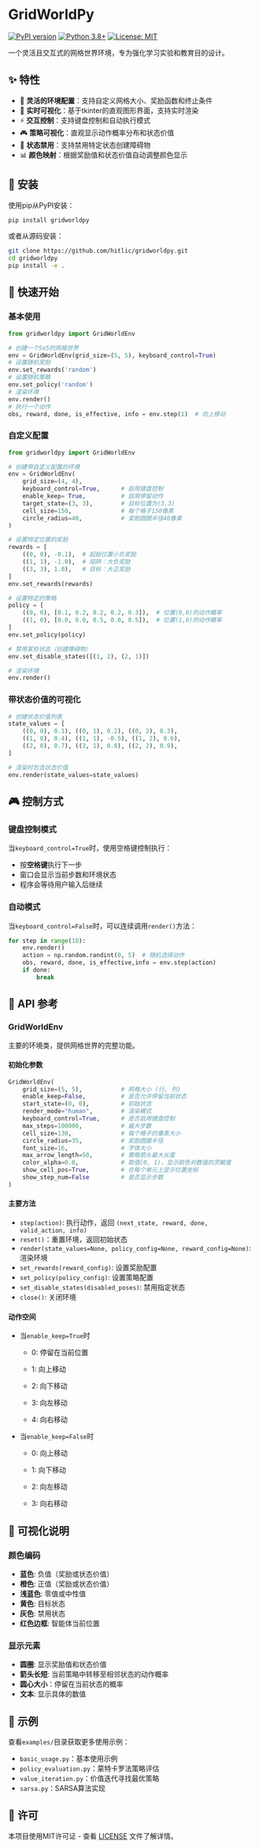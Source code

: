 # GridWorldPy

[![PyPI version](https://badge.fury.io/py/gridworldpy.svg)](https://badge.fury.io/py/gridworldpy)
[![Python 3.8+](https://img.shields.io/badge/python-3.8+-blue.svg)](https://www.python.org/downloads/)
[![License: MIT](https://img.shields.io/badge/License-MIT-yellow.svg)](https://opensource.org/licenses/MIT)

一个灵活且交互式的网格世界环境，专为强化学习实验和教育目的设计。

## ✨ 特性

- 🎯 **灵活的环境配置**：支持自定义网格大小、奖励函数和终止条件
- 🎨 **实时可视化**：基于tkinter的直观图形界面，支持实时渲染
- ⚡ **交互控制**：支持键盘控制和自动执行模式
- 🎮 **策略可视化**：直观显示动作概率分布和状态价值
- 🚫 **状态禁用**：支持禁用特定状态创建障碍物
- 📊 **颜色映射**：根据奖励值和状态价值自动调整颜色显示

## 🚀 安装

使用pip从PyPI安装：

```bash
pip install gridworldpy
```

或者从源码安装：

```bash
git clone https://github.com/hitlic/gridworldpy.git
cd gridworldpy
pip install -e .
```

## 📖 快速开始

### 基本使用

```python
from gridworldpy import GridWorldEnv

# 创建一个5x5的网格世界
env = GridWorldEnv(grid_size=(5, 5), keyboard_control=True)
# 设置随机奖励
env.set_rewards('random')
# 设置随机策略
env.set_policy('random')
# 渲染环境
env.render()
# 执行一个动作
obs, reward, done, is_effective, info = env.step(1)  # 向上移动

```

### 自定义配置

```python
from gridworldpy import GridWorldEnv

# 创建带自定义配置的环境
env = GridWorldEnv(
    grid_size=(4, 4),
    keyboard_control=True,      # 启用键盘控制
    enable_keep= True,          # 启用停留动作
    target_state=(3, 3),        # 目标位置为(3,3)
    cell_size=150,              # 每个格子150像素
    circle_radius=40,           # 奖励圆圈半径40像素
)

# 设置特定位置的奖励
rewards = [
    ((0, 0), -0.1),  # 起始位置小负奖励
    ((1, 1), -1.0),  # 陷阱：大负奖励
    ((3, 3), 1.0),   # 目标：大正奖励
]
env.set_rewards(rewards)

# 设置特定的策略
policy = [
    ((0, 0), [0.1, 0.2, 0.2, 0.2, 0.3]),  # 位置(0,0)的动作概率
    ((1, 0), [0.0, 0.0, 0.5, 0.0, 0.5]),  # 位置(1,0)的动作概率
]
env.set_policy(policy)

# 禁用某些状态（创建障碍物）
env.set_disable_states([(1, 2), (2, 1)])

# 渲染环境
env.render()
```

### 带状态价值的可视化

```python
# 创建状态价值列表
state_values = [
    ((0, 0), 0.1), ((0, 1), 0.2), ((0, 2), 0.3),
    ((1, 0), 0.4), ((1, 1), -0.5), ((1, 2), 0.6),
    ((2, 0), 0.7), ((2, 1), 0.8), ((2, 2), 0.9),
]

# 渲染时包含状态价值
env.render(state_values=state_values)
```

## 🎮 控制方式

### 键盘控制模式

当`keyboard_control=True`时，使用空格键控制执行：

- 按**空格键**执行下一步
- 窗口会显示当前步数和环境状态
- 程序会等待用户输入后继续

### 自动模式

当`keyboard_control=False`时，可以连续调用`render()`方法：

```python
for step in range(10):
    env.render()
    action = np.random.randint(0, 5)  # 随机选择动作
    obs, reward, done, is_effective,info = env.step(action)
    if done:
        break
```

## 🎯 API 参考

### GridWorldEnv

主要的环境类，提供网格世界的完整功能。

#### 初始化参数

```python
GridWorldEnv(
    grid_size=(5, 5),           # 网格大小 (行, 列)
    enable_keep=False,          # 是否允许停留当前状态
    start_state=(0, 0),         # 初始状态
    render_mode="human",        # 渲染模式
    keyboard_control=True,      # 是否启用键盘控制
    max_steps=100000,           # 最大步数
    cell_size=130,              # 每个格子的像素大小
    circle_radius=35,           # 奖励圆圈半径
    font_size=16,               # 字体大小
    max_arrow_length=50,        # 策略箭头最大长度
    color_alpha=0.0,            # 取值[0, 1)，显示颜色对数值的灵敏度
    show_cell_pos=True,         # 在每个单元上显示位置坐标
    show_step_num=False         # 是否显示步数
)
```

#### 主要方法

- `step(action)`: 执行动作，返回 `(next_state, reward, done,  valid_action, info)`
- `reset()`：重置环境，返回初始状态
- `render(state_values=None, policy_config=None, reward_config=None)`: 渲染环境
- `set_rewards(reward_config)`: 设置奖励配置
- `set_policy(policy_config)`: 设置策略配置
- `set_disable_states(disabled_poses)`: 禁用指定状态
- `close()`: 关闭环境

#### 动作空间

- 当`enable_keep=True`时

    - 0: 停留在当前位置

    - 1: 向上移动

    - 2: 向下移动  

    - 3: 向左移动

    - 4: 向右移动

- 当`enable_keep=False`时

    - 0: 向上移动

    - 1: 向下移动  

    - 2: 向左移动

    - 3: 向右移动

## 🎨 可视化说明

### 颜色编码

- **蓝色**: 负值（奖励或状态价值）
- **橙色**: 正值（奖励或状态价值）
- **浅蓝色**: 零值或中性值
- **黄色**: 目标状态
- **灰色**: 禁用状态
- **红色边框**: 智能体当前位置

### 显示元素

- **圆圈**: 显示奖励值和状态价值
- **箭头长短**: 当前策略中转移至相邻状态的动作概率
- **圆心大小**：停留在当前状态的概率
- **文本**: 显示具体的数值

## 📝 示例

查看`examples/`目录获取更多使用示例：

- `basic_usage.py`：基本使用示例
- `policy_evaluation.py`：蒙特卡罗法策略评估
- `value_iteration.py`：价值迭代寻找最优策略
- `sarsa.py`：SARSA算法实现

## 📄 许可

本项目使用MIT许可证 - 查看 [LICENSE](LICENSE) 文件了解详情。
